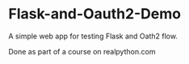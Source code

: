 # Flask-and-Oauth2-Demo
A simple web app for testing Flask and Oath2 flow.

Done as part of a course on realpython.com
